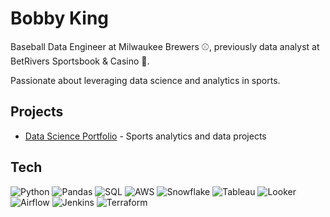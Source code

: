 # Bobby King

Baseball Data Engineer at Milwaukee Brewers ⚾, previously data analyst at BetRivers Sportsbook & Casino 🎰.

Passionate about leveraging data science and analytics in sports.

## Projects
- [Data Science Portfolio](https://github.com/bobby-king3/data-projects) - Sports analytics and data projects

## Tech
![Python](https://img.shields.io/badge/-Python-3776AB?style=flat&logo=python&logoColor=white)
![Pandas](https://img.shields.io/badge/-Pandas-150458?style=flat&logo=pandas&logoColor=white)
![SQL](https://img.shields.io/badge/-SQL-4479A1?style=flat&logo=postgresql&logoColor=white)
![AWS](https://img.shields.io/badge/-AWS-FF9900?style=flat&logo=amazon-aws&logoColor=white)
![Snowflake](https://img.shields.io/badge/-Snowflake-29B5E8?style=flat&logo=snowflake&logoColor=white)
![Tableau](https://img.shields.io/badge/-Tableau-E97627?style=flat&logo=tableau&logoColor=white)
![Looker](https://img.shields.io/badge/-Looker-4285F4?style=flat&logo=looker&logoColor=white)
![Airflow](https://img.shields.io/badge/-Airflow-017CEE?style=flat&logo=apache-airflow&logoColor=white)
![Jenkins](https://img.shields.io/badge/-Jenkins-D24939?style=flat&logo=jenkins&logoColor=white)
![Terraform](https://img.shields.io/badge/-Terraform-623CE4?style=flat&logo=terraform&logoColor=white)
